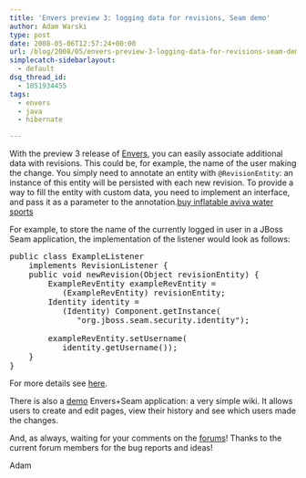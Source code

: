 ```yaml
---
title: 'Envers preview 3: logging data for revisions, Seam demo'
author: Adam Warski
type: post
date: 2008-05-06T12:57:24+00:00
url: /blog/2008/05/envers-preview-3-logging-data-for-revisions-seam-demo/
simplecatch-sidebarlayout:
  - default
dsq_thread_id:
  - 1051934455
tags:
  - envers
  - java
  - hibernate

---
```

With the preview 3 release of [Envers][1], you can easily associate additional data with revisions. This could be, for example, the name of the user making the change. You simply need to annotate an entity with `@RevisionEntity`: an instance of this entity will be persisted with each new revision. To provide a way to fill the entity with custom data, you need to implement an interface, and pass it as a parameter to the annotation.[buy inflatable aviva water sports][2]

For example, to store the name of the currently logged in user in a JBoss Seam application, the implementation of the listener would look as follows:

<pre lang="java" line="1" escape="true">public class ExampleListener
    implements RevisionListener {
    public void newRevision(Object revisionEntity) {
        ExampleRevEntity exampleRevEntity =
           (ExampleRevEntity) revisionEntity;
        Identity identity =
           (Identity) Component.getInstance(
              "org.jboss.seam.security.identity");

        exampleRevEntity.setUsername(
           identity.getUsername());
    }
}
</pre>

For more details see [here][3].

There is also a [demo][4] Envers+Seam application: a very simple wiki. It allows users to create and edit pages, view their history and see which users made the changes.

And, as always, waiting for your comments on the [forums][5]! Thanks to the current forum members for the bug reports and ideas!

Adam

 [1]: http://www.jboss.org/envers/
 [2]: http://www.east-inflatables.co.uk/p/016007.html
 [3]: http://www.jboss.org/envers/revision_log.html
 [4]: http://www.jboss.org/envers/downloads/
 [5]: http://www.jboss.com/index.html?module=bb&op=viewforum&f=283
